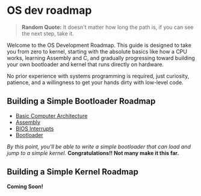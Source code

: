 # OS dev roadmap

> **Random Quote:** It doesn't matter how long the path is, if you can see the next step, take it.

Welcome to the OS Development Roadmap. This guide is designed to take you from zero to kernel, starting with the absolute basics like how a CPU works, learning Assembly and C, and gradually progressing toward building your own bootloader and kernel that runs directly on hardware.

No prior experience with systems programming is required, just curiosity, patience, and a willingness to get your hands dirty with low-level code.

## Building a Simple Bootloader Roadmap

+ [Basic Computer Architecture](./01_computer_architecture.md)
+ [Assembly](./02_assembly.md)
+ [BIOS Interrupts](./03_bios_interrupts.md)
+ [Bootloader](./04_bootloader.md)

*By this point, you'll be able to write a simple bootloader that can load and jump to a simple kernel.* **Congratulations!! Not many make it this far.**

## Building a Simple Kernel Roadmap

**Coming Soon!**
